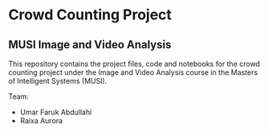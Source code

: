 # Crowd Counting Project 

## MUSI Image and Video Analysis

This repository contains the project files, code and notebooks for the crowd counting project under the Image and Video Analysis course in the Masters of Intelligent Systems (MUSI).

Team:

- Umar Faruk Abdullahi
- Raixa Aurora
